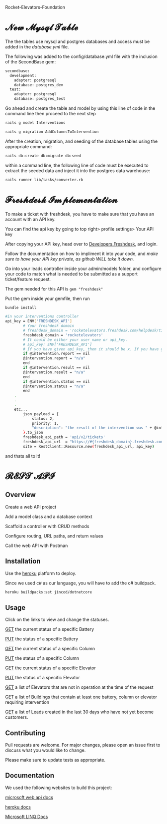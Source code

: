  Rocket-Elevators-Foundation











# 𝓝𝓮𝔀 𝓜𝔂𝓼𝓺𝓵 𝓣𝓪𝓫𝓵𝓮

The the tables use mysql and postgres databases and access must be added in the *database.yml* file. 

The following was added to the config/database.yml file with the inclusion of the SecondBase gem:

```bash
secondbase:
  development:
    adapter: postgresql
    database: postgres_dev
  test:
    adapter: postgresql
    database: postgres_test
```
Go ahead and create the table and model by using this line of code in the command line then proceed to the next step
```bash
rails g model Interventions
```
```bash
rails g migration AddColumnsToIntervention
```
After the creation, migration, and seeding of the database tables using the appropriate command:
```bash
rails db:create db:migrate db:seed
```
within a command line, the following line of code must be executed to extract the seeded data and inject it into the postgres data warehouse: 

```bash
rails runner lib/tasks/converter.rb
```
# 𝓕𝓻𝓮𝓼𝓱𝓭𝓮𝓼𝓴 𝓘𝓶𝓹𝓵𝓮𝓶𝓮𝓷𝓽𝓪𝓽𝓲𝓸𝓷
To make a ticket with freshdesk, you have to make sure that you have an account with an API key.

You can find the api key by going to top right> profile settings> Your API key

After copying your API key, head over to [Developers.Freshdesk](https://developer.freshdesk.com/api/v1/#introduction), and login.

Follow the documentation on how to impliment it into your code, and *make sure to have your API key private, as github WILL take it down.*

Go into your leads controller inside your admin/models folder, and configure your code to match what is needed to be submitted as a support ticket/feature request.

The gem needed for this API is
	```gem "freshdesk"```

Put the gem inside your gemfile, then run
	
``` bash
bundle install
```
```bash
#in your interventions controller
api_key = ENV['FRESHDESK_API']
        # Your freshdesk domain
        # freshdesk_domain = 'rocketelevators.freshdesk.com/helpdesk/tickets'
        freshdesk_domain = 'rocketelevators'
        # It could be either your user name or api_key.
        # api_key: ENV['FRESHDESK_API']
        # If you have given api_key, then it should be x. If you have given user name, it should be password
        if @intervention.report == nil
        @intervention.report = "n/a"
        end
        if @intervention.result == nil
        @intervention.result = "n/a"
        end
        if @intervention.status == nil
        @intervention.status = "n/a"
        end
	.
	.
	.
	etc...
        json_payload = {
            status: 2,
            priority: 1,
            "description": "the result of the intervention was " + @intervention.result blah blah blah blah here,
        }.to_json
        freshdesk_api_path = 'api/v2/tickets'
        freshdesk_api_url  = "https://#{freshdesk_domain}.freshdesk.com/#{freshdesk_api_path}"
        site = RestClient::Resource.new(freshdesk_api_url, api_key)
```
and thats all to it!




# 𝓡𝓔𝓢𝓣 𝓐𝓟𝓘

## Overview

Create a web API project

Add a model class and a database context

Scaffold a controller with CRUD methods

Configure routing, URL paths, and return values

Call the web API with Postman

## Installation

Use the [heroku](https://dashboard.heroku.com/apps) platform to deploy.

Since we used c# as our language, you will have to add the c# buildpack. 

```bash
heroku buildpacks:set jincod/dotnetcore
```

## Usage

Click on the links to view and change the statuses.

[GET](https://rocket-elevators-rest-2022.herokuapp.com/api/battery/1/status) 
 the current status of a specific Battery

[PUT](https://rocket-elevators-rest-2022.herokuapp.com/api/battery/1)
 the status of a specific Battery

[GET](https://rocket-elevators-rest-2022.herokuapp.com/api/column/1/status)
the current status of a specific Column

[PUT](https://rocket-elevators-rest-2022.herokuapp.com/api/column/1)
 the status of a specific Column

[GET](https://rocket-elevators-rest-2022.herokuapp.com/api/elevator/1/status)
the current status of a specific Elevator

[PUT](https://rocket-elevators-rest-2022.herokuapp.com/api/elevator/1)
the status of a specific Elevator

[GET](https://rocket-elevators-rest-2022.herokuapp.com/api/elevator/broken)
a list of Elevators that are not in operation at the time of the request

[GET](https://rocket-elevators-rest-2022.herokuapp.com/api/building/interventions)
a list of Buildings that contain at least one battery, column or elevator requiring intervention

[GET](https://rocket-elevators-rest-2022.herokuapp.com/api/lead/notcustomer)
 a list of Leads created in the last 30 days who have not yet become customers.

## Contributing
Pull requests are welcome. For major changes, please open an issue first to discuss what you would like to change.

Please make sure to update tests as appropriate.

## Documentation 
We used the following websites to build this project:

[microsoft web api docs](https://docs.microsoft.com/en-us/aspnet/core/tutorials/first-web-api?view=aspnetcore-3.1&tabs=visual-studio-code)

[heroku docs](https://devcenter.heroku.com/categories/reference)

[Microsoft LINQ Docs](https://docs.microsoft.com/en-us/dotnet/csharp/programming-guide/concepts/linq/introduction-to-linq-queries)
